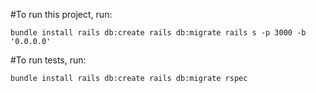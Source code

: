 #To run this project, run:

``
bundle install
rails db:create
rails db:migrate
rails s -p 3000 -b '0.0.0.0'
``

#To run tests, run:

``
bundle install
rails db:create
rails db:migrate
rspec
``
